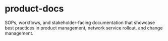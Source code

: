 # product-docs
SOPs, workflows, and stakeholder-facing documentation that showcase best practices in product management, network service rollout, and change management.
